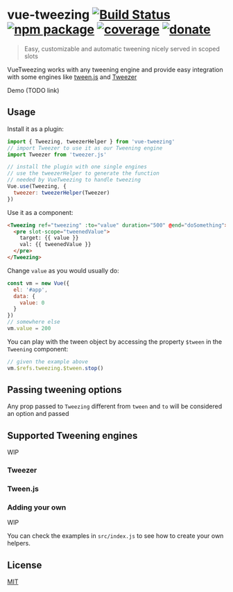 # vue-tweezing [![Build Status](https://img.shields.io/circleci/project/posva/vue-tweezing/master.svg)](https://circleci.com/gh/posva/vue-tweezing) [![npm package](https://img.shields.io/npm/v/vue-tweezing.svg)](https://www.npmjs.com/package/vue-tweezing) [![coverage](https://img.shields.io/codecov/c/github/posva/vue-tweezing.svg)](https://codecov.io/github/posva/vue-tweezing) [![donate](https://img.shields.io/badge/donate-%E2%99%A5-ff69b4.svg)](https://github.com/posva/donate)

> Easy, customizable and automatic tweening nicely served in scoped slots

VueTweezing works with any tweening engine and provide easy integration with some engines like
[tween.js](https://github.com/tweenjs/tween.js) and [Tweezer](https://github.com/jaxgeller/tweezer.js/)

Demo (TODO link)

## Usage

Install it as a plugin:

```js
import { Tweezing, tweezerHelper } from 'vue-tweezing'
// import Tweezer to use it as our Tweening engine
import Tweezer from 'tweezer.js'

// install the plugin with one single engines
// use the tweezerHelper to generate the function
// needed by VueTweezing to handle tweezing
Vue.use(Tweezing, {
  tweezer: tweezerHelper(Tweezer)
})
```

Use it as a component:

```html
<Tweezing ref="tweezing" :to="value" duration="500" @end="doSomething">
  <pre slot-scope="tweenedValue">
    target: {{ value }}
    val: {{ tweenedValue }}
  </pre>
</Tweezing>
```

Change `value` as you would usually do:

```js
const vm = new Vue({
  el: '#app',
  data: {
    value: 0
  }
})
// somewhere else
vm.value = 200
```

You can play with the tween object by accessing the property `$tween` in the `Tweening` component:

```js
// given the example above
vm.$refs.tweezing.$tween.stop()
```

## Passing tweening options

Any prop passed to `Tweezing` different from `tween` and `to` will be considered an option and passed

## Supported Tweening engines

WIP

### Tweezer

### Tween.js

### Adding your own

WIP

You can check the examples in `src/index.js` to see how to create your own helpers.

## License

[MIT](http://opensource.org/licenses/MIT)
